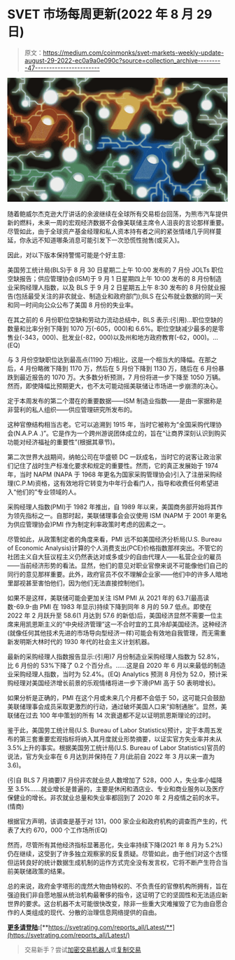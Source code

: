 # SVET 市场每周更新(2022 年 8 月 29 日)

> 原文：<https://medium.com/coinmonks/svet-markets-weekly-update-august-29-2022-ec0a9a0e090c?source=collection_archive---------47----------------------->

![](img/9e97240309bf0af8d96f0d4c0c09a6b8.png)

随着鲍威尔杰克逊大厅讲话的余波继续在全球所有交易柜台回荡，为熊市汽车提供新的燃料，未来一周的宏观经济数据不会像美联储主席令人沮丧的言论那样重要。尽管如此，由于全球资产基金经理和私人资本持有者之间的紧张情绪几乎同样蔓延，你永远不知道哪条消息可能引发下一次恐慌性抛售(或买入)。

因此，对以下版本保持警惕可能是个好主意:

美国劳工统计局(BLS)于 8 月 30 日星期二上午 10:00 发布的 7 月份 JOLTs 职位空缺报告；供应管理协会(ISM)于 9 月 1 日星期四上午 10:00 发布的 8 月份制造业采购经理人指数，以及 BLS 于 9 月 2 日星期五上午 8:30 发布的 8 月份就业报告(包括最受关注的非农就业、制造业和政府部门);BLS 在公布就业数据的同一天和同一时间向公众公布了美国 8 月份的失业率。

在其之前的 6 月份职位空缺和劳动力流动总结中，BLS 表示:(引用)…职位空缺的数量和比率分别下降到 1070 万(-605，000)和 6.6%。职位空缺减少最多的是零售业(-343，000)、批发业(-82，000)以及州和地方政府教育(-62，000)。… (EQ)

与 3 月份空缺职位达到最高点(1190 万)相比，这是一个相当大的降幅。在那之后，4 月份略微下降到 1170 万，然后在 5 月份下降到 1130 万，随后在 6 月份暴跌到最近报告的 1070 万。大多数分析预测，7 月份将进一步下降至 1050 万辆。然而，即使降幅比预期更大，也不太可能动摇美联储让市场进一步崩溃的决心。

定于本周发布的第二个潜在的重要数据——ISM 制造业指数——是由一家据称是非营利的私人组织——供应管理研究所发布的。

这种官僚结构相当古老。它可以追溯到 1915 年，当时它被称为“全国采购代理协会(N.A.P.A .)”。它是作为一个跨州游说团体成立的，旨在“让商界深刻认识到购买功能对经济福祉的重要性”(根据其章节)。

第二次世界大战期间，纳帕公司在华盛顿 DC 一跃成名，当时它的说客让政治家们记住了战时生产标准化要求和规定的重要性。然而，它的真正发展始于 1974 年，当时 NAPM (NAPA 于 1968 年更名为国家采购管理协会)引入了注册采购经理(C.P.M)资格，这有效地将它转变为中年行会看门人，指导和收费任何希望进入“他们的”专业领域的人。

采购经理人指数(PMI)于 1982 年推出，自 1989 年以来，美国商务部开始将其作为领先指标之一。自那时起，美联储理事会会议使用 ISM (NAPM 于 2001 年更名为供应管理协会)PMI 作为制定利率政策时考虑的因素之一。

尽管如此，从政策制定者的角度来看，PMI 远不如美国经济分析局(U.S. Bureau of Economic Analysis)计算的个人消费支出(PCE)价格指数那样突出。不管它的社团主义自大狂议程主义仍然表达对或多或少的自由代理人——私营企业的雇员——当前经济形势的看法。显然，他们的意见对职业官僚来说不可能像他们自己的同行的意见那样重要。此外，政府官员不仅不理解企业家——他们中的许多人暗地里鄙视甚至害怕他们，因为他们无法直接控制他们。

如果不是这样，美联储可能会更加关注 ISM PMI 从 2021 年的 63.7(最高读数-69.9-由 PMI 在 1983 年显示)持续下降到同年 8 月的 59.7 低点。即使在 2022 年 2 月跃升至 58.6(1 月达到 57.6 的新低)后，美国经济显然不需要一位主席来用凯恩斯主义的“中央经济管理”这一不合时宜的工具冷却美国经济。这种经济(就像任何其他技术先进的市场导向型经济一样)可能会有效地自我管理，而无需重新发明斯大林时代的 1930 年代的社会主义计划机器。

最新的采购经理人指数报告显示:(引用)7 月份制造业采购经理人指数为 52.8%，比 6 月份的 53%下降了 0.2 个百分点。……这是自 2020 年 6 月以来最低的制造业采购经理人指数，当时为 52.4%。(EQ) Analytics 预测 8 月份为 52.0，预计采购经理对美国经济增长前景的乐观情绪将进一步下滑(PMI 高于 50 表明增长)。

如果分析是正确的，PMI 在这个月或未来几个月都不会低于 50，这可能只会鼓励美联储理事会成员采取更激烈的行动，通过破坏美国人口来“抑制通胀”。显然，美联储在过去 100 年中策划的所有 14 次衰退都不足以证明凯恩斯理论的过时。

鉴于此，美国劳工统计局(U.S. Bureau of Labor Statistics)预计，定于本周五发布的第三套重要宏观指标将纳入其月度就业形势摘要，以证实官方失业率并未从 3.5%上升的事实。根据美国劳工统计局(U.S. Bureau of Labor Statistics)官员的说法，官方失业率在 6 月达到并保持在 7 月(此前自 2022 年 3 月以来一直为 3.6)。

(引自 BLS 7 月摘要)7 月份非农就业总人数增加了 528，000 人，失业率小幅降至 3.5%……就业增长是普遍的，主要是休闲和酒店业、专业和商业服务以及医疗保健业的增长。非农就业总量和失业率都回到了 2020 年 2 月疫情之前的水平。(情商)

根据官方声明，该调查是基于对 131，000 家企业和政府机构的调查而产生的，代表了大约 670，000 个工作场所(EQ)

然而，尽管所有其他经济指标显著恶化，失业率持续下降(2021 年 8 月为 5.2%)仍在继续，这受到了许多独立观察家的反复质疑。尽管如此，由于他们对这个古怪但运转良好的统计数据生成机制的运作方式完全没有发言权，它将不断产生符合当前美联储政策的结果。

总的来说，政府金字塔形的庞然大物由特权的、不负责任的官僚机构所拥有，旨在强迫我们非自愿地服从统治机构最奢侈的指令，这证明了它的坚固性和无法适应新世界的要求。这台机器不太可能很快改变，除非一些重大灾难摧毁了它为由自愿合作的人类组成的现代、分散的治理信息网络提供的自由。

[**更多请登陆**](https://svetrating.com/reports_all/Latest/)**:**[**https://svetrating.com/reports_all/Latest/**](https://svetrating.com/reports_all/Latest/)

> 交易新手？尝试[加密交易机器人](/coinmonks/crypto-trading-bot-c2ffce8acb2a)或[复制交易](/coinmonks/top-10-crypto-copy-trading-platforms-for-beginners-d0c37c7d698c)
